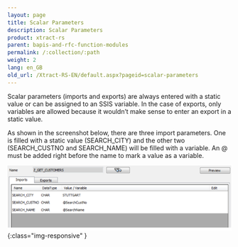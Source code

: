 ```yaml
---
layout: page
title: Scalar Parameters
description: Scalar Parameters
product: xtract-rs
parent: bapis-and-rfc-function-modules
permalink: /:collection/:path
weight: 2
lang: en_GB
old_url: /Xtract-RS-EN/default.aspx?pageid=scalar-parameters
---
```


Scalar parameters (imports and exports) are always entered with a static value or can be assigned to an SSIS variable. In the case of exports, only variables are allowed because it wouldn’t make sense to enter an export in a static value.

As shown in the screenshot below, there are three import parameters. One is filled with a static value (SEARCH_CITY) and the other two (SEARCH_CUSTNO and SEARCH_NAME) will be filled with a variable. An @ must be added right before the name to mark a value as a variable.

![BAPI-Scalar-Parameter](/img/content/BAPI-Scalar-Parameter.png){:class="img-responsive" }
